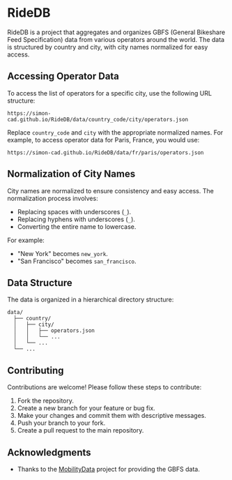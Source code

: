 # RideDB

RideDB is a project that aggregates and organizes GBFS (General Bikeshare Feed Specification) data from various operators around the world. The data is structured by country and city, with city names normalized for easy access.

## Accessing Operator Data

To access the list of operators for a specific city, use the following URL structure:

```plaintext
https://simon-cad.github.io/RideDB/data/country_code/city/operators.json
```

Replace `country_code` and `city` with the appropriate normalized names. For example, to access operator data for Paris, France, you would use:

```plaintext
https://simon-cad.github.io/RideDB/data/fr/paris/operators.json
```

## Normalization of City Names

City names are normalized to ensure consistency and easy access. The normalization process involves:

- Replacing spaces with underscores (`_`).
- Replacing hyphens with underscores (`_`).
- Converting the entire name to lowercase.

For example:
- "New York" becomes `new_york`.
- "San Francisco" becomes `san_francisco`.

## Data Structure

The data is organized in a hierarchical directory structure:

```plaintext
data/
  ├── country/
  │   ├── city/
  │   │   ├── operators.json
  │   │   └── ...
  │   └── ...
  └── ...
```

## Contributing

Contributions are welcome! Please follow these steps to contribute:

1. Fork the repository.
2. Create a new branch for your feature or bug fix.
3. Make your changes and commit them with descriptive messages.
4. Push your branch to your fork.
5. Create a pull request to the main repository.
## Acknowledgments

- Thanks to the [MobilityData](https://github.com/MobilityData/gbfs) project for providing the GBFS data.
